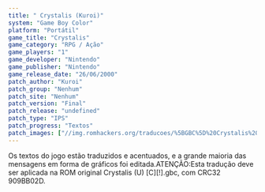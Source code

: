```yaml
---
title: " Crystalis (Kuroi)"
system: "Game Boy Color"
platform: "Portátil"
game_title: "Crystalis"
game_category: "RPG / Ação"
game_players: "1"
game_developer: "Nintendo"
game_publisher: "Nintendo"
game_release_date: "26/06/2000"
patch_author: "Kuroi"
patch_group: "Nenhum"
patch_site: "Nenhum"
patch_version: "Final"
patch_release: "undefined"
patch_type: "IPS"
patch_progress: "Textos"
patch_images: ["//img.romhackers.org/traducoes/%5BGBC%5D%20Crystalis%20-%20Kuroi%20-%201.png","//img.romhackers.org/traducoes/%5BGBC%5D%20Crystalis%20-%20Kuroi%20-%202.png","//img.romhackers.org/traducoes/%5BGBC%5D%20Crystalis%20-%20Kuroi%20-%203.png"]
---
```

Os textos do jogo estão traduzidos e acentuados, e a grande maioria das mensagens em forma de gráficos foi editada.ATENÇÃO:Esta tradução deve ser aplicada na ROM original Crystalis (U) [C][!].gbc, com CRC32 909BB02D.